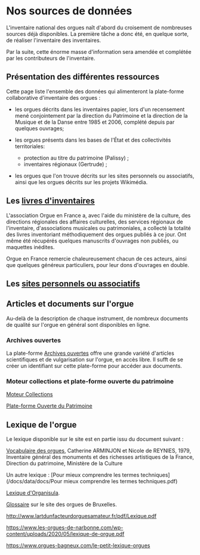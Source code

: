 # Nos sources de données

L'inventaire national des orgues naît d'abord du croisement de nombreuses sources déjà disponibles. La première tâche a donc été, en quelque sorte, de réaliser l'inventaire des inventaires.

Par la suite, cette énorme masse d'information sera amendée et complétée par les contributeurs de l'inventaire.

## Présentation des différentes ressources

Cette page liste l'ensemble des données qui alimenteront la plate-forme
collaborative d'inventaire des orgues :

  * les orgues décrits dans les inventaires papier, lors d'un
    recensement mené conjointement par la direction du Patrimoine et la
    direction de la Musique et de la Danse entre 1985 et 2006, complété depuis par quelques ouvrages;

  * les orgues présents dans les bases de l'État et des collectivités territoriales:
  	* protection au titre du patrimoine (Palissy) ;
  	* inventaires régionaux (Gertrude) ;

  * les orgues que l'on trouve décrits sur les sites personnels ou associatifs, ainsi que les orgues décrits sur les projets Wikimédia.

## Les [livres d'inventaires](donnees_livres.md)

L'association Orgue en France a, avec l'aide du ministère de la culture, des directions régionales des affaires culturelles, des services régionaux de l'inventaire, d'associations musicales ou patrimoniales, a collecté la totalité des livres inventoriant méthodiquement des orgues publiés à ce jour. Ont même été récupérés quelques manuscrits d'ouvrages non publiés, ou maquettes inédites.

Orgue en France remercie chaleureusement chacun de ces acteurs, ainsi que quelques généreux particuliers, pour leur dons d'ouvrages en double.

## Les [sites personnels ou associatifs](donnees_sites.md)

## Articles et documents sur l'orgue

Au-delà de la description de chaque instrument, de nombreux documents de qualité sur l'orgue en général sont disponibles en ligne.

### Archives ouvertes

La plate-forme [Archives ouvertes](https://hal.archives-ouvertes.fr/search/index/?q=orgue) offre une grande variété d'articles scientifiques et de vulgarisation sur l'orgue, en accès libre.
Il sufft de se créer un identifiant sur cette plate-forme pour accéder aux documents.

### Moteur collections et plate-forme ouverte du patrimoine

[Moteur Collections](http://www.culturecommunication.gouv.fr/collections_locales/Search?text=&text2=%2B%28orgue%29&xsl=site&f.b=&f.ou=&f.eb=false)

[Plate-forme Ouverte du Patrimoine](https://www.pop.culture.gouv.fr/)


## Lexique de l'orgue

Le lexique disponible sur le site est en partie issu du document suivant :

[Vocabulaire des orgues](./data/docs/MCC_Les_orgues_1973.pdf), Catherine ARMINJON et Nicole de REYNIES, 1979, Inventaire général des monuments et des richesses artistiques de la France, Direction du patrimoine, Ministère de la Culture

Un autre lexique : [Pour mieux comprendre les termes techniques](/docs/data/docs/Pour mieux comprendre les termes techniques.pdf)

[Lexique d'Organisula](https://www.organisula.com/lexique).

[Glossaire](http://www.orgues.irisnet.be/fr/Glossaire/list/app.rvb) sur le site des orgues de Bruxelles.

http://www.lartdunfacteurdorguesamateur.fr/pdf/Lexique.pdf

https://www.les-orgues-de-narbonne.com/wp-content/uploads/2020/05/lexique-de-orgue.pdf

https://www.orgues-bagneux.com/le-petit-lexique-orgues
